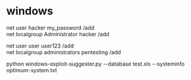 # **windows**

  
  
  
  
  
net user hacker my_password /add  
net localgroup Administrator hacker /add  
  
net user user user123 /add  
net localgroup administrators pentesting /add  
  
python windows-exploit-suggester.py --database test.xls --systeminfo optimum-system.txt